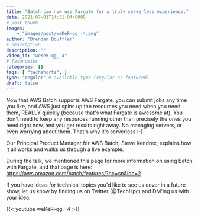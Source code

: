 ```yaml
---
title: "Batch can now use Fargate for a truly serverless experience."
date: 2021-07-01T14:31:04+0000
# post thumb
images:
    - "images/post/weKeR-qg_-4.png"
author: "Brendan Bouffler"
# description
description: ""
video_id: "weKeR-qg_-4"
# Taxonomies
categories: []
tags: [ "techshorts", ]
type: "regular" # available type (regular or featured)
draft: false
---
```


Now that AWS Batch supports AWS Fargate, you can submit jobs any time you like, and AWS just spins up the resources you need when you need them, REALLY quickly (because that's what Fargate is awesome at). You don't need to keep any resources running other than precisely the ones you need right now, and you get results right away. No managing servers, or even worrying about them. That's why it's serverless :-)

Our Principal Product Manager for AWS Batch, Steve Kendrex, explains how it all works and walks us through a live example.

During the talk, we mentioned this page for more information on using Batch with Fargate, and that page is here: https://aws.amazon.com/batch/features/?nc=sn&loc=2

If you have ideas for technical topics you'd like to see us cover in a future show, let us know by finding us on Twitter (@TechHpc) and DM'ing us with your idea.

{{< youtube weKeR-qg_-4 >}}